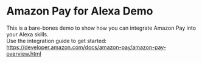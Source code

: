 # Amazon Pay for Alexa Demo
This is a bare-bones demo to show how you can integrate Amazon Pay into your Alexa skills.  
Use the integration guide to get started: https://developer.amazon.com/docs/amazon-pay/amazon-pay-overview.html
